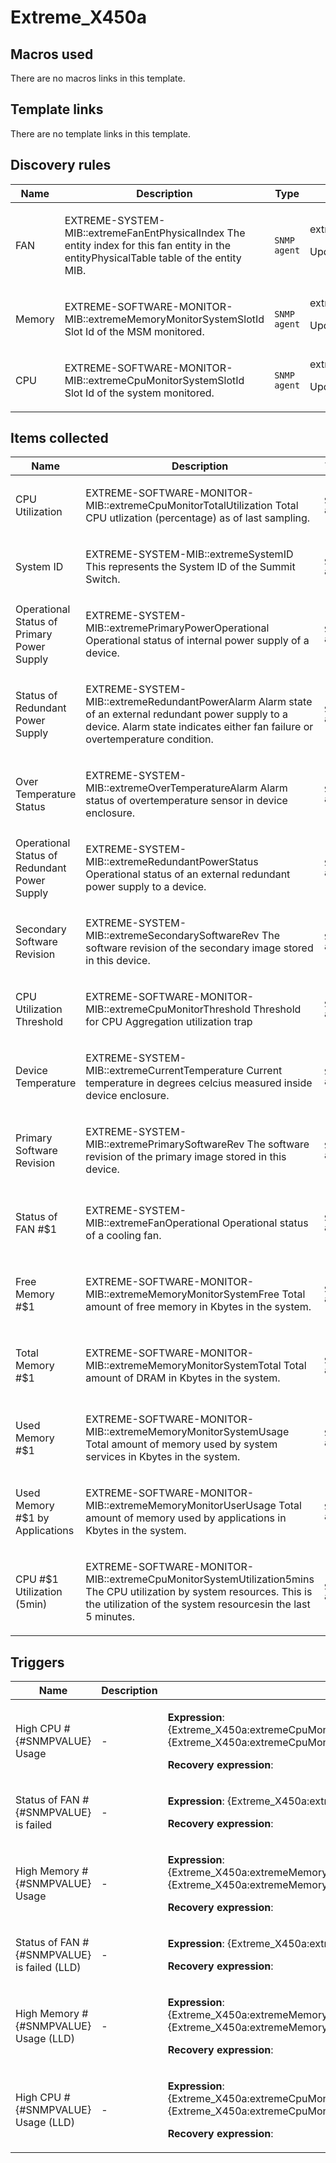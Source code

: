 # Extreme_X450a

## Macros used

There are no macros links in this template.

## Template links

There are no template links in this template.

## Discovery rules

|Name|Description|Type|Key and additional info|
|----|-----------|----|----|
|FAN|<p>EXTREME-SYSTEM-MIB::extremeFanEntPhysicalIndex The entity index for this fan entity in the entityPhysicalTable table of the entity MIB.</p>|`SNMP agent`|extremeFanEntPhysicalIndex<p>Update: 300</p>|
|Memory|<p>EXTREME-SOFTWARE-MONITOR-MIB::extremeMemoryMonitorSystemSlotId Slot Id of the MSM monitored.</p>|`SNMP agent`|extremeMemoryMonitorSystemSlotId<p>Update: 300</p>|
|CPU|<p>EXTREME-SOFTWARE-MONITOR-MIB::extremeCpuMonitorSystemSlotId Slot Id of the system monitored.</p>|`SNMP agent`|extremeCpuMonitorSystemSlotId<p>Update: 300</p>|
## Items collected

|Name|Description|Type|Key and additional info|
|----|-----------|----|----|
|CPU Utilization|<p>EXTREME-SOFTWARE-MONITOR-MIB::extremeCpuMonitorTotalUtilization Total CPU utlization (percentage) as of last sampling.</p>|`SNMP agent`|extremeCpuMonitorTotalUtilization<p>Update: 60</p>|
|System ID|<p>EXTREME-SYSTEM-MIB::extremeSystemID This represents the System ID of the Summit Switch.</p>|`SNMP agent`|extremeSystemID<p>Update: 86400</p>|
|Operational Status of Primary Power Supply|<p>EXTREME-SYSTEM-MIB::extremePrimaryPowerOperational Operational status of internal power supply of a device.</p>|`SNMP agent`|extremePrimaryPowerOperational<p>Update: 60</p>|
|Status of Redundant Power Supply|<p>EXTREME-SYSTEM-MIB::extremeRedundantPowerAlarm Alarm state of an external redundant power supply to a device. Alarm state indicates either fan failure or overtemperature condition.</p>|`SNMP agent`|extremeRedundantPowerAlarm<p>Update: 60</p>|
|Over Temperature Status|<p>EXTREME-SYSTEM-MIB::extremeOverTemperatureAlarm Alarm status of overtemperature sensor in device enclosure.</p>|`SNMP agent`|extremeOverTemperatureAlarm<p>Update: 60</p>|
|Operational Status of Redundant Power Supply|<p>EXTREME-SYSTEM-MIB::extremeRedundantPowerStatus Operational status of an external redundant power supply to a device.</p>|`SNMP agent`|extremeRedundantPowerStatus<p>Update: 60</p>|
|Secondary Software Revision|<p>EXTREME-SYSTEM-MIB::extremeSecondarySoftwareRev The software revision of the secondary image stored in this device.</p>|`SNMP agent`|extremeSecondarySoftwareRev<p>Update: 86400</p>|
|CPU Utilization Threshold|<p>EXTREME-SOFTWARE-MONITOR-MIB::extremeCpuMonitorThreshold Threshold for CPU Aggregation utilization trap</p>|`SNMP agent`|extremeCpuMonitorThreshold<p>Update: 600</p>|
|Device Temperature|<p>EXTREME-SYSTEM-MIB::extremeCurrentTemperature Current temperature in degrees celcius measured inside device enclosure.</p>|`SNMP agent`|extremeCurrentTemperature<p>Update: 300</p>|
|Primary Software Revision|<p>EXTREME-SYSTEM-MIB::extremePrimarySoftwareRev The software revision of the primary image stored in this device.</p>|`SNMP agent`|extremePrimarySoftwareRev<p>Update: 86400</p>|
|Status of FAN #$1|<p>EXTREME-SYSTEM-MIB::extremeFanOperational Operational status of a cooling fan.</p>|`SNMP agent`|extremeFanOperational[{#SNMPVALUE}]<p>Update: 30</p><p>LLD</p>|
|Free Memory #$1|<p>EXTREME-SOFTWARE-MONITOR-MIB::extremeMemoryMonitorSystemFree Total amount of free memory in Kbytes in the system.</p>|`SNMP agent`|extremeMemoryMonitorSystemFree[{#SNMPVALUE}]<p>Update: 60</p><p>LLD</p>|
|Total Memory #$1|<p>EXTREME-SOFTWARE-MONITOR-MIB::extremeMemoryMonitorSystemTotal Total amount of DRAM in Kbytes in the system.</p>|`SNMP agent`|extremeMemoryMonitorSystemTotal[{#SNMPVALUE}]<p>Update: 3600</p><p>LLD</p>|
|Used Memory #$1|<p>EXTREME-SOFTWARE-MONITOR-MIB::extremeMemoryMonitorSystemUsage Total amount of memory used by system services in Kbytes in the system.</p>|`SNMP agent`|extremeMemoryMonitorSystemUsage[{#SNMPVALUE}]<p>Update: 60</p><p>LLD</p>|
|Used Memory #$1 by Applications|<p>EXTREME-SOFTWARE-MONITOR-MIB::extremeMemoryMonitorUserUsage Total amount of memory used by applications in Kbytes in the system.</p>|`SNMP agent`|extremeMemoryMonitorUserUsage[{#SNMPVALUE}]<p>Update: 300</p><p>LLD</p>|
|CPU #$1 Utilization (5min)|<p>EXTREME-SOFTWARE-MONITOR-MIB::extremeCpuMonitorSystemUtilization5mins The CPU utilization by system resources. This is the utilization of the system resourcesin the last 5 minutes.</p>|`SNMP agent`|extremeCpuMonitorSystemUtilization5mins[{#SNMPINDEX}]<p>Update: 300</p><p>LLD</p>|
## Triggers

|Name|Description|Expression|Priority|
|----|-----------|----------|--------|
|High CPU #{#SNMPVALUE} Usage|<p>-</p>|<p>**Expression**: {Extreme_X450a:extremeCpuMonitorSystemUtilization5mins[{#SNMPINDEX}].last()}>={Extreme_X450a:extremeCpuMonitorThreshold.last()}</p><p>**Recovery expression**: </p>|average|
|Status of FAN #{#SNMPVALUE} is failed|<p>-</p>|<p>**Expression**: {Extreme_X450a:extremeFanOperational[{#SNMPVALUE}].last()}=2</p><p>**Recovery expression**: </p>|average|
|High Memory #{#SNMPVALUE} Usage|<p>-</p>|<p>**Expression**: {Extreme_X450a:extremeMemoryMonitorSystemFree[{#SNMPVALUE}].last()}<={Extreme_X450a:extremeMemoryMonitorSystemTotal[{#SNMPVALUE}].last()}*0.05</p><p>**Recovery expression**: </p>|average|
|Status of FAN #{#SNMPVALUE} is failed (LLD)|<p>-</p>|<p>**Expression**: {Extreme_X450a:extremeFanOperational[{#SNMPVALUE}].last()}=2</p><p>**Recovery expression**: </p>|average|
|High Memory #{#SNMPVALUE} Usage (LLD)|<p>-</p>|<p>**Expression**: {Extreme_X450a:extremeMemoryMonitorSystemFree[{#SNMPVALUE}].last()}<={Extreme_X450a:extremeMemoryMonitorSystemTotal[{#SNMPVALUE}].last()}*0.05</p><p>**Recovery expression**: </p>|average|
|High CPU #{#SNMPVALUE} Usage (LLD)|<p>-</p>|<p>**Expression**: {Extreme_X450a:extremeCpuMonitorSystemUtilization5mins[{#SNMPINDEX}].last()}>={Extreme_X450a:extremeCpuMonitorThreshold.last()}</p><p>**Recovery expression**: </p>|average|
